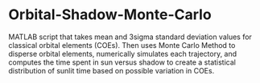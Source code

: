 # Orbital-Shadow-Monte-Carlo
MATLAB script that takes mean and 3sigma standard deviation values for classical orbital elements (COEs). Then uses Monte Carlo Method to disperse orbital elements, numerically simulates each trajectory, and computes the time spent in sun versus shadow to create a statistical distribution of sunlit time based on possible variation in COEs.
